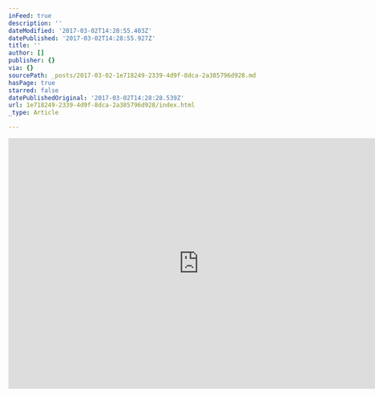 ```yaml
---
inFeed: true
description: ''
dateModified: '2017-03-02T14:28:55.403Z'
datePublished: '2017-03-02T14:28:55.927Z'
title: ''
author: []
publisher: {}
via: {}
sourcePath: _posts/2017-03-02-1e718249-2339-4d9f-8dca-2a385796d928.md
hasPage: true
starred: false
datePublishedOriginal: '2017-03-02T14:28:28.539Z'
url: 1e718249-2339-4d9f-8dca-2a385796d928/index.html
_type: Article

---
```

<iframe src="https://docs.google.com/forms/d/e/1FAIpQLScdOVsi3x4G0Lhj3\_OM6jahpukJaGd1BQo7SdDcZ\_cg58LITg/viewform?embedded=true" width="760" height="500" frameborder="0" marginheight="0" marginwidth="0"\>Učitavanje...</iframe\>